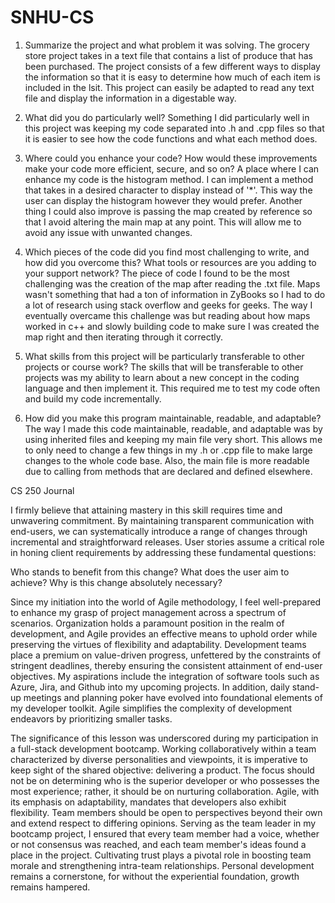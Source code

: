 # SNHU-CS
1. Summarize the project and what problem it was solving.
    The grocery store project takes in a text file that contains a list of produce that has been purchased. The project consists of a few different ways to display the information so that it is easy to determine how much of each item is included in the lsit. This project can easily be adapted to read any text file and display the information in a digestable way.
   
2. What did you do particularly well?
    Something I did particularly well in this project was keeping my code separated into .h and .cpp files so that it is easier to see how the code functions and what each method does.

3. Where could you enhance your code? How would these improvements make your code more efficient, secure, and so on?
     A place where I can enhance my code is the histogram method. I can implement a method that takes in a desired character to display instead of '*'. This way the user can display the histogram however they would prefer. Another thing I could also improve is passing the map created by reference so that I avoid altering the main map at any point. This will allow me to avoid any issue with unwanted changes.

4. Which pieces of the code did you find most challenging to write, and how did you overcome this? What tools or resources are you adding to your support network?
     The piece of code I found to be the most challenging was the creation of the map after reading the .txt file. Maps wasn't something that had a ton of information in ZyBooks so I had to do a lot of research using stack overflow and geeks for geeks. The way I eventually overcame this challenge was but reading about how maps worked in c++ and slowly building code to make sure I was created the map right and then iterating through it correctly.

5. What skills from this project will be particularly transferable to other projects or course work?
     The skills that will be transferable to other projects was my ability to learn about a new concept in the coding language and then implement it. This required me to test my code often and build my code incrementally.

6. How did you make this program maintainable, readable, and adaptable?
     The way I made this code maintainable, readable, and adaptable was by using inherited files and keeping my main file very short. This allows me to only need to change a few things in my .h or .cpp file to make large changes to the whole code base. Also, the main file is more readable due to calling from methods that are declared and defined elsewhere. 
  
CS 250 Journal

I firmly believe that attaining mastery in this skill requires time and unwavering commitment. By maintaining transparent communication with end-users, we can systematically introduce a range of changes through incremental and straightforward releases. User stories assume a critical role in honing client requirements by addressing these fundamental questions:

Who stands to benefit from this change?
What does the user aim to achieve?
Why is this change absolutely necessary?

Since my initiation into the world of Agile methodology, I feel well-prepared to enhance my grasp of project management across a spectrum of scenarios. Organization holds a paramount position in the realm of development, and Agile provides an effective means to uphold order while preserving the virtues of flexibility and adaptability. Development teams place a premium on value-driven progress, unfettered by the constraints of stringent deadlines, thereby ensuring the consistent attainment of end-user objectives. My aspirations include the integration of software tools such as Azure, Jira, and Github into my upcoming projects. In addition, daily stand-up meetings and planning poker have evolved into foundational elements of my developer toolkit. Agile simplifies the complexity of development endeavors by prioritizing smaller tasks.

The significance of this lesson was underscored during my participation in a full-stack development bootcamp. Working collaboratively within a team characterized by diverse personalities and viewpoints, it is imperative to keep sight of the shared objective: delivering a product. The focus should not be on determining who is the superior developer or who possesses the most experience; rather, it should be on nurturing collaboration. Agile, with its emphasis on adaptability, mandates that developers also exhibit flexibility. Team members should be open to perspectives beyond their own and extend respect to differing opinions. Serving as the team leader in my bootcamp project, I ensured that every team member had a voice, whether or not consensus was reached, and each team member's ideas found a place in the project. Cultivating trust plays a pivotal role in boosting team morale and strengthening intra-team relationships. Personal development remains a cornerstone, for without the experiential foundation, growth remains hampered.

